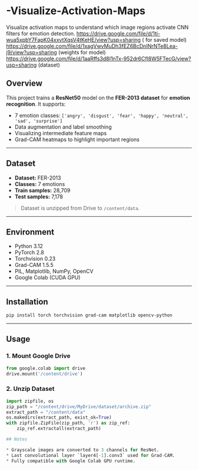 
# -Visualize-Activation-Maps
Visualize activation maps to understand which image regions activate CNN filters for emotion detection.
https://drive.google.com/file/d/1ti-wua5xpbY7FapK04xxvtXqsV4tKeHE/view?usp=sharing ( for saved model)
https://drive.google.com/file/d/1xagVwvMuDh3fEZ6BcDnINrNTe8Lea-j9/view?usp=sharing (weights for model)
https://drive.google.com/file/d/1aaRffs3d8I1nTx-952dr6Cfl8W5FTecG/view?usp=sharing (dataset) 

## Overview
This project trains a **ResNet50** model on the **FER-2013 dataset** for **emotion recognition**. It supports:

- 7 emotion classes: `['angry', 'disgust', 'fear', 'happy', 'neutral', 'sad', 'surprise']`
- Data augmentation and label smoothing
- Visualizing intermediate feature maps
- Grad-CAM heatmaps to highlight important regions

---

## Dataset
- **Dataset:** FER-2013
- **Classes:** 7 emotions
- **Train samples:** 28,709  
- **Test samples:** 7,178

> Dataset is unzipped from Drive to `/content/data`.

---

## Environment
- Python 3.12  
- PyTorch 2.8  
- Torchvision 0.23  
- Grad-CAM 1.5.5  
- PIL, Matplotlib, NumPy, OpenCV  
- Google Colab (CUDA GPU)

---

## Installation
```bash
pip install torch torchvision grad-cam matplotlib opencv-python
````

---

## Usage

### 1. Mount Google Drive

```python
from google.colab import drive
drive.mount('/content/drive')
```

### 2. Unzip Dataset

```python
import zipfile, os
zip_path = "/content/drive/MyDrive/dataset/archive.zip"
extract_path = "/content/data"
os.makedirs(extract_path, exist_ok=True)
with zipfile.ZipFile(zip_path, 'r') as zip_ref:
    zip_ref.extractall(extract_path)

## Notes

* Grayscale images are converted to 3 channels for ResNet.
* Last convolutional layer `layer4[-1].conv3` used for Grad-CAM.
* Fully compatible with Google Colab GPU runtime.







